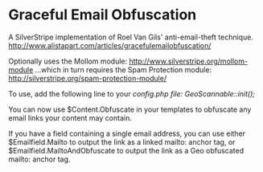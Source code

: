 # Graceful Email Obfuscation #

A SilverStripe implementation of Roel Van Gils' anti-email-theft technique.
http://www.alistapart.com/articles/gracefulemailobfuscation/

Optionally uses the Mollom module:
http://www.silverstripe.org/mollom-module
...which in turn requires the Spam Protection module:
http://silverstripe.org/spam-protection-module/

To use, add the following line to your _config.php file:
GeoScannable::init();_

You can now use $Content.Obfuscate in your templates to obfuscate any email links your content may contain.

If you have a field containing a single email address, you can use either $Emailfield.Mailto to output the link as a linked mailto: anchor tag, or $Emailfield.MailtoAndObfuscate to output the link as a Geo obfuscated mailto: anchor tag.